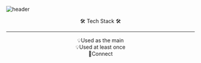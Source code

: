 ![header](https://capsule-render.vercel.app/api?type=waving&color=0:EEFF00,100:6495ED&height=250&text=!WELCOME&animation=twinkling&fontSize=70&fontColor=FFFFFF&fontAlign=75&fontAlignY=40&desc=Noey's%20Github%20Profile&descAlign=85)

<div align="center">
🛠 Tech Stack 🛠 
</div>

- - -
            
<div align="center">
💡Used as the main
</div>
<img src="https://img.shields.io/badge/Python-3776AB?style=social&logo=TypeScript&logoColor=white"/>



<div align="center">
💡Used at least once
</div>            

<div align="center">
💌Connect
</div>            
